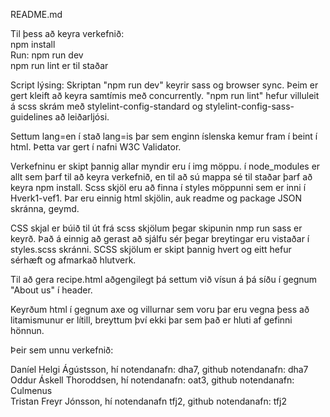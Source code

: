 README.md

Til þess að keyra verkefnið:\
npm install\
Run: npm run dev\
npm run lint er til staðar

Script lýsing:
Skriptan "npm run dev" keyrir sass og browser sync. Þeim er gert kleift að keyra samtímis með concurrently. "npm run lint" hefur
villuleit á scss skrám með stylelint-config-standard og stylelint-config-sass-guidelines að leiðarljósi.


Settum lang=en í stað lang=is þar sem enginn íslenska kemur fram í beint í html.
Þetta var gert í nafni W3C Validator.

Verkefninu er skipt þannig allar myndir eru í img möppu.
í node_modules er allt sem þarf til að keyra verkefnið,
en til að sú mappa sé til staðar þarf að keyra npm install.
Scss skjöl eru að finna í styles möppunni sem er inni í Hverk1-vef1. Þar eru einnig html skjölin, auk readme og package
JSON skránna, geymd.

CSS skjal er búið til út frá scss skjölum þegar skipunin nmp run sass
er keyrð. Það á einnig að gerast að sjálfu sér þegar breytingar eru
vistaðar í styles.scss skránni. SCSS skjölum er skipt þannig hvert og eitt hefur sérhæft og afmarkað hlutverk.

Til að gera recipe.html aðgengilegt þá settum við vísun á þá síðu í gegnum "About us" í header.

Keyrðum html í gegnum axe og villurnar sem voru þar eru vegna þess að litamismunur er lítill,
breyttum því ekki þar sem það er hluti af gefinni hönnun.

Þeir sem unnu verkefnið:

Daníel Helgi Ágústsson, hí notendanafn: dha7, github notendanafn: dha7\
Oddur Áskell Thoroddsen, hí notendanafn: oat3, github notendanafn: Culmenus\
Tristan Freyr Jónsson, hí notendanafn tfj2, github notendanafn: tfj2
